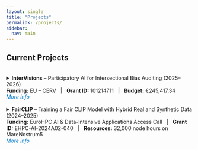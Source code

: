 ```yaml
---
layout: single
title: "Projects"
permalink: /projects/
sidebar:
  nav: main
---
```


## Current Projects

<br>

<details>
  <summary>
    <strong>InterVisions</strong> – Participatory AI for Intersectional Bias Auditing (2025–2026)  
    <br>
    <strong>Funding:</strong> EU – CERV &nbsp; | &nbsp; 
    <strong>Grant ID:</strong> 101214711 &nbsp; | &nbsp; 
    <strong>Budget:</strong> €245,417.34  
    <br><em style="color: #007acc; cursor: pointer;">More info</em>
  </summary>
  <br>

  <strong>Coordinated by:</strong> ALIA – Associació Cultural de Dones per a la Recerca i l’Acció <br>
  <strong>Participants:</strong><br>
  – <strong>Centre de Visió per Computador (CVC-UAB)</strong>, Research Organisation<br>
  – <strong>Diputació de Barcelona</strong>, Associated Partner<br><br>

  <strong>Goal:</strong><br>
  InterVisions aims to build a <strong>participatory bias audit tool</strong> for vision and language foundation models.  
  It integrates intersectional feminist theory, deep learning, and participatory AI practices to identify and mitigate social biases in large-scale multimodal AI systems.<br><br>

  <strong>Activities:</strong><br>
  – Community-driven workshops to audit foundation models<br>
  – Co-creation of a <strong>technical fairness benchmark</strong><br>
  – Development of <strong>intersectional impact assessment guidelines</strong><br>
  – Promotion of <strong>ethical AI practices</strong> in line with the EU Charter of Fundamental Rights<br><br>

  <strong>Keywords:</strong> Bias in AI, Ethical AI, Participatory AI, Intersectionality, Fairness Benchmark, Vision & Language Models<br><br>

  <strong>Project Website:</strong>  TBD

</details>

<br>

<details>
  <summary>
    <strong>FairCLIP</strong> – Training a Fair CLIP Model with Hybrid Real and Synthetic Data (2024–2025)<br>
    <strong>Funding:</strong> EuroHPC AI & Data-Intensive Applications Access Call &nbsp; | &nbsp;
    <strong>Grant ID:</strong> EHPC-AI-2024A02-040 &nbsp; | &nbsp;
    <strong>Resources:</strong> 32,000 node hours on MareNostrum5<br>
    <em style="color: #007acc; cursor: pointer;">More info</em>
  </summary>
  <br>

  <strong>Coordinated by:</strong> Universitat Autònoma de Barcelona / Computer Vision Center (Spain)<br>
  <strong>Team:</strong><br>
  – Dr. Lluis Gomez (PI) • Dr. Lei Kang • Dr. Mohamed Ali Souibgui • Mr. Francesc Net • Mr. Joan Masoliver • Dr. Sonia Ruiz • Prof. Yuki M. Asano (University of Amsterdam)<br><br>

  <strong>Objective:</strong><br>
  The <strong>FairCLIP</strong> project aims to mitigate bias in large-scale vision-language models by training a new CLIP model on a hybrid dataset combining real and synthetic data, ensuring balanced demographic representation. The project contributes to fairness in AI with both technical and ethical innovations.<br><br>

  <strong>Key Methods:</strong><br>
  – Synthetic data generation via state-of-the-art diffusion models<br>
  – Real data from the CommonPool dataset<br>
  – OpenCLIP framework for scalable training<br>
  – Contrastive learning with demographic control<br><br>

  <strong>Milestones:</strong><br>
  – Small-scale (12M samples), medium-scale (128M), and large-scale (400M) experiments<br>
  – Total: 32,000 node hours over 12 months (Aug 2024–Jul 2025)<br><br>

  <strong>Expected Outcomes:</strong><br>
  – A fairness-optimized CLIP model<br>
  – A reusable hybrid dataset<br>
  – Open-source technical deliverables<br><br>

  <strong>Keywords:</strong> Fair AI, CLIP, Synthetic Data, Bias Mitigation, Diffusion Models, Vision-Language Models, HPC<br><br>

  <strong>More Info:</strong>  
  <a href="https://pracecalls.eu/" target="_blank">EuroHPC Access Portal</a>  
</details>

